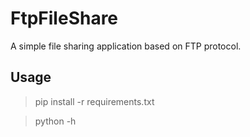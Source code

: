 # FtpFileShare

A simple file sharing application based on FTP protocol.

## Usage

> pip install -r requirements.txt

> python -h

